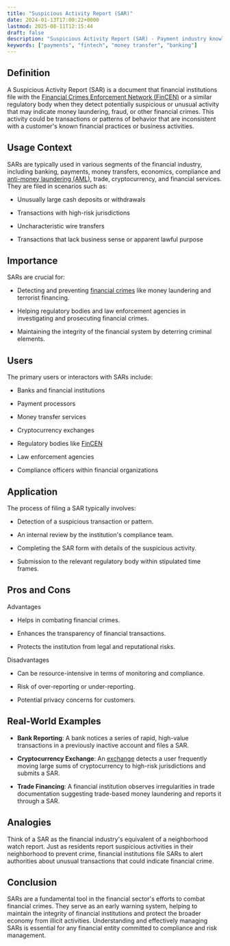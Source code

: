 ```yaml
---
title: "Suspicious Activity Report (SAR)"
date: 2024-01-13T17:00:22+0000
lastmod: 2025-08-11T12:15:44
draft: false
description: "Suspicious Activity Report (SAR) - Payment industry knowledge and insights"
keywords: ["payments", "fintech", "money transfer", "banking"]
---
```


## **Definition**

A Suspicious Activity Report (SAR) is a document that financial institutions file with the [Financial Crimes Enforcement Network (FinCEN)](https://faisalkhanllc.xyz/resources/payments-wiki/f/financial-crimes-enforcement-network-fincen/) or a similar regulatory body when they detect potentially suspicious or unusual activity that may indicate money laundering, fraud, or other financial crimes. This activity could be transactions or patterns of behavior that are inconsistent with a customer's known financial practices or business activities.

## **Usage Context**

SARs are typically used in various segments of the financial industry, including banking, payments, money transfers, economics, compliance and [anti-money laundering (AML)](https://faisalkhanllc.xyz/resources/payments-wiki/a/anti-money-laundering-aml/), trade, cryptocurrency, and financial services. They are filed in scenarios such as:

- Unusually large cash deposits or withdrawals

- Transactions with high-risk jurisdictions

- Uncharacteristic wire transfers

- Transactions that lack business sense or apparent lawful purpose

## **Importance**

SARs are crucial for:

- Detecting and preventing [financial crimes](https://faisalkhanllc.xyz/resources/payments-wiki/f/financial-crimes/) like money laundering and terrorist financing.

- Helping regulatory bodies and law enforcement agencies in investigating and prosecuting financial crimes.

- Maintaining the integrity of the financial system by deterring criminal elements.

## **Users**

The primary users or interactors with SARs include:

- Banks and financial institutions

- Payment processors

- Money transfer services

- Cryptocurrency exchanges

- Regulatory bodies like [FinCEN](http://fincen.gov/)

- Law enforcement agencies

- Compliance officers within financial organizations

## **Application**

The process of filing a SAR typically involves:

- Detection of a suspicious transaction or pattern.

- An internal review by the institution's compliance team.

- Completing the SAR form with details of the suspicious activity.

- Submission to the relevant regulatory body within stipulated time frames.

## **Pros and Cons**

Advantages

- Helps in combating financial crimes.

- Enhances the transparency of financial transactions.

- Protects the institution from legal and reputational risks.

Disadvantages

- Can be resource-intensive in terms of monitoring and compliance.

- Risk of over-reporting or under-reporting.

- Potential privacy concerns for customers.

## **Real-World Examples**

- **Bank Reporting**: A bank notices a series of rapid, high-value transactions in a previously inactive account and files a SAR.

- **Cryptocurrency Exchange**: An [exchange](https://faisalkhanllc.xyz/resources/payments-wiki/c/cryptocurrency-exchanges/) detects a user frequently moving large sums of cryptocurrency to high-risk jurisdictions and submits a SAR.

- **Trade Financing**: A financial institution observes irregularities in trade documentation suggesting trade-based money laundering and reports it through a SAR.

## **Analogies**

Think of a SAR as the financial industry's equivalent of a neighborhood watch report. Just as residents report suspicious activities in their neighborhood to prevent crime, financial institutions file SARs to alert authorities about unusual transactions that could indicate financial crime.

## **Conclusion**

SARs are a fundamental tool in the financial sector's efforts to combat financial crimes. They serve as an early warning system, helping to maintain the integrity of financial institutions and protect the broader economy from illicit activities. Understanding and effectively managing SARs is essential for any financial entity committed to compliance and risk management.